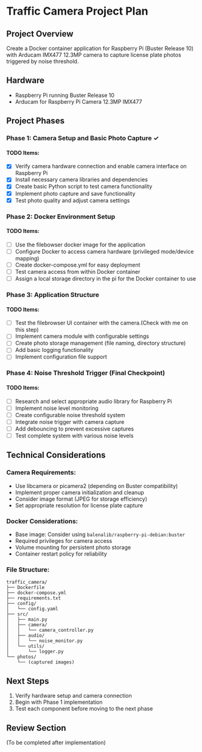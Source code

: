 # Traffic Camera Project Plan

## Project Overview
Create a Docker container application for Raspberry Pi (Buster Release 10) with Arducam IMX477 12.3MP camera to capture license plate photos triggered by noise threshold.

## Hardware
- Raspberry Pi running Buster Release 10
- Arducam for Raspberry Pi Camera 12.3MP IMX477

## Project Phases

### Phase 1: Camera Setup and Basic Photo Capture ✓

#### TODO Items:
- [x] Verify camera hardware connection and enable camera interface on Raspberry Pi
- [x] Install necessary camera libraries and dependencies
- [x] Create basic Python script to test camera functionality
- [x] Implement photo capture and save functionality
- [x] Test photo quality and adjust camera settings

### Phase 2: Docker Environment Setup

#### TODO Items:
- [ ] Use the filebowser docker image for the application
- [ ] Configure Docker to access camera hardware (privileged mode/device mapping)
- [ ] Create docker-compose.yml for easy deployment
- [ ] Test camera access from within Docker container
- [ ] Assign a local storage directory in the pi for the Docker container to use

### Phase 3: Application Structure

#### TODO Items:
- [ ] Test the filebrowser UI container with the camera.(Check with me on this step)
- [ ] Implement camera module with configurable settings
- [ ] Create photo storage management (file naming, directory structure)
- [ ] Add basic logging functionality
- [ ] Implement configuration file support

### Phase 4: Noise Threshold Trigger (Final Checkpoint)

#### TODO Items:
- [ ] Research and select appropriate audio library for Raspberry Pi
- [ ] Implement noise level monitoring
- [ ] Create configurable noise threshold system
- [ ] Integrate noise trigger with camera capture
- [ ] Add debouncing to prevent excessive captures
- [ ] Test complete system with various noise levels

## Technical Considerations

### Camera Requirements:
- Use libcamera or picamera2 (depending on Buster compatibility)
- Implement proper camera initialization and cleanup
- Consider image format (JPEG for storage efficiency)
- Set appropriate resolution for license plate capture

### Docker Considerations:
- Base image: Consider using `balenalib/raspberry-pi-debian:buster`
- Required privileges for camera access
- Volume mounting for persistent photo storage
- Container restart policy for reliability

### File Structure:
```
traffic_camera/
├── Dockerfile
├── docker-compose.yml
├── requirements.txt
├── config/
│   └── config.yaml
├── src/
│   ├── main.py
│   ├── camera/
│   │   └── camera_controller.py
│   ├── audio/
│   │   └── noise_monitor.py
│   └── utils/
│       └── logger.py
└── photos/
    └── (captured images)
```

## Next Steps
1. Verify hardware setup and camera connection
2. Begin with Phase 1 implementation
3. Test each component before moving to the next phase

## Review Section
(To be completed after implementation)